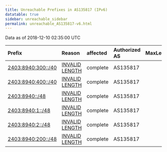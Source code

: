 ```yaml
---
title: Unreachable Prefixes in AS135817 (IPv6)
datatable: true
sidebar: unreachable_sidebar
permalink: unreachable_AS135817-v6.html
---
```


Data as of 2018-12-10 02:35:00 UTC


<div class="datatable-begin"></div>

| Prefix                                                         | Reason                                                                                                        | affected   | Authorized AS   |   MaxLength | Anchor                                       |   unreachable /48s |
|:---------------------------------------------------------------|:--------------------------------------------------------------------------------------------------------------|:-----------|:----------------|------------:|:---------------------------------------------|-------------------:|
| [2403:8940:300::/40](https://stat.ripe.net/2403:8940:300::/40) | [INVALID LENGTH](https://rpki-validator.ripe.net/announcement-preview?asn=AS135817&prefix=2403:8940:300::/40) | complete   | AS135817        |          32 | [APNIC](unreachable_APNIC_RPKI_Root-v6.html) |                256 |
| [2403:8940:400::/40](https://stat.ripe.net/2403:8940:400::/40) | [INVALID LENGTH](https://rpki-validator.ripe.net/announcement-preview?asn=AS135817&prefix=2403:8940:400::/40) | complete   | AS135817        |          32 | [APNIC](unreachable_APNIC_RPKI_Root-v6.html) |                256 |
| [2403:8940::/48](https://stat.ripe.net/2403:8940::/48)         | [INVALID LENGTH](https://rpki-validator.ripe.net/announcement-preview?asn=AS135817&prefix=2403:8940::/48)     | complete   | AS135817        |          32 | [APNIC](unreachable_APNIC_RPKI_Root-v6.html) |                  1 |
| [2403:8940:1::/48](https://stat.ripe.net/2403:8940:1::/48)     | [INVALID LENGTH](https://rpki-validator.ripe.net/announcement-preview?asn=AS135817&prefix=2403:8940:1::/48)   | complete   | AS135817        |          32 | [APNIC](unreachable_APNIC_RPKI_Root-v6.html) |                  1 |
| [2403:8940:2::/48](https://stat.ripe.net/2403:8940:2::/48)     | [INVALID LENGTH](https://rpki-validator.ripe.net/announcement-preview?asn=AS135817&prefix=2403:8940:2::/48)   | complete   | AS135817        |          32 | [APNIC](unreachable_APNIC_RPKI_Root-v6.html) |                  1 |
| [2403:8940:200::/48](https://stat.ripe.net/2403:8940:200::/48) | [INVALID LENGTH](https://rpki-validator.ripe.net/announcement-preview?asn=AS135817&prefix=2403:8940:200::/48) | complete   | AS135817        |          32 | [APNIC](unreachable_APNIC_RPKI_Root-v6.html) |                  1 |

<div class="datatable-end"></div>